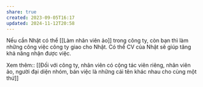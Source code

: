 ```yaml
---
share: true
created: 2023-09-05T16:17
updated: 2024-11-12T20:58
---
```


Nếu cần Nhật có thể [[Làm nhân viên ảo]] trong công ty, còn bạn thì làm những công việc công ty giao cho Nhật. Có thể CV của Nhật sẽ giúp tăng khả năng nhận được việc.

Xem thêm:: [[Đối với công ty, nhân viên có cộng tác viên riêng, nhân viên ảo, người đại diện nhóm, bán việc là những cái tên khác nhau cho cùng một thứ]]